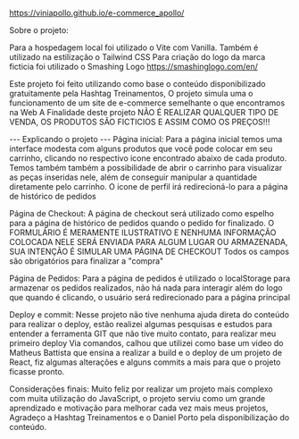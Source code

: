 https://viniapollo.github.io/e-commerce_apollo/

Sobre o projeto:

Para a hospedagem local foi utilizado o Vite com Vanilla.
Também é utilizado na estilização o Tailwind CSS
Para criação do logo da marca ficticia foi utilizado o Smashing Logo https://smashinglogo.com/en/

Este projeto foi feito utilizando como base o conteúdo disponibilizado gratuitamente pela Hashtag Treinamentos,
O projeto simula uma o funcionamento de um site de e-commerce semelhante o que encontramos na Web
A Finalidade deste projeto  NÃO É REALIZAR QUALQUER TIPO DE VENDA, OS PRODUTOS SÃO FICTICIOS E ASSIM COMO OS PREÇOS!!!


---  Explicando o projeto  ---
Página inicial: 
Para a página inicial temos uma interface modesta com alguns produtos que você pode colocar em seu carrinho, clicando no respectivo icone encontrado abaixo de cada produto.
Temos também também a possibilidade de abrir o carrinho para visualizar as peças inseridas nele, além de conseguir manipular a quantidade diretamente pelo carrinho.
O icone de perfil irá redirecioná-lo para a página de histórico de pedidos

Página de Checkout:
A página de checkout será utilizado como espelho para a página de histórico de pedidos quando o pedido for finalizado.
O FORMULÁRIO É MERAMENTE ILUSTRATIVO E NENHUMA INFORMAÇÃO COLOCADA NELE SERÁ ENVIADA PARA ALGUM LUGAR OU ARMAZENADA, SUA INTENÇÃO É SIMULAR UMA PÁGINA DE CHECKOUT
Todos os campos são obrigatórios para finalizar a "compra"

Página de Pedidos:
Para a página de pedidos é utilizado o localStorage para armazenar os pedidos realizados, não há nada para interagir além do logo que quando é clicando, o usuário será redirecionado para a página principal

Deploy e commit:
Nesse projeto não tive nenhuma ajuda direta do conteúdo para realizar o deploy, estão realizei algumas pesquisas e estudos para entender a ferramenta GIT que não tive muito contato, para realizar meu primeiro deploy
Via comandos, calhou que utilizei como base um video do Matheus Battista que ensina a realizar a build e o deploy de um projeto de React, fiz algumas alterações e alguns commits a mais para que o projeto ficasse pronto.

Considerações finais:
Muito feliz por realizar um projeto mais complexo com muita utilização do JavaScript, o projeto serviu como um grande aprendizado e motivação para melhorar cada vez mais meus projetos,
Agradeço a Hashtag Treinamentos e o Daniel Porto pela disponibilização do conteúdo.
